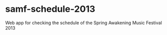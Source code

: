 samf-schedule-2013
==================

Web app for checking the schedule of the Spring Awakening Music Festival 2013
